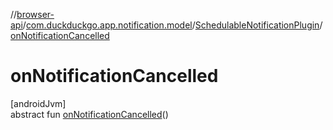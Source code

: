 //[browser-api](../../../index.md)/[com.duckduckgo.app.notification.model](../index.md)/[SchedulableNotificationPlugin](index.md)/[onNotificationCancelled](on-notification-cancelled.md)

# onNotificationCancelled

[androidJvm]\
abstract fun [onNotificationCancelled](on-notification-cancelled.md)()
